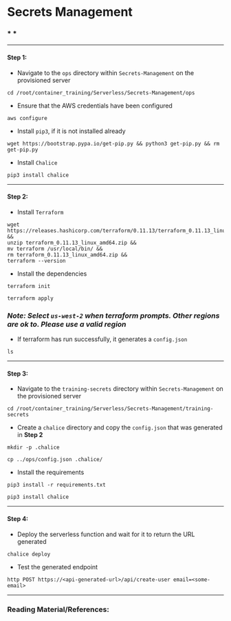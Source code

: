 # **Secrets Management**


### *  *

-------

#### Step 1:

* Navigate to the `ops` directory within `Secrets-Management` on the provisioned server

```commandline
cd /root/container_training/Serverless/Secrets-Management/ops
```

* Ensure that the AWS credentials have been configured

```commandline
aws configure
```

* Install `pip3`, if it is not installed already

```commandline
wget https://bootstrap.pypa.io/get-pip.py && python3 get-pip.py && rm get-pip.py
```

* Install `Chalice`

```commandline
pip3 install chalice
```

-------

#### Step 2:

* Install `Terraform`

```commandline
wget https://releases.hashicorp.com/terraform/0.11.13/terraform_0.11.13_linux_amd64.zip &&
unzip terraform_0.11.13_linux_amd64.zip &&
mv terraform /usr/local/bin/ &&
rm terraform_0.11.13_linux_amd64.zip &&
terraform --version
```

* Install the dependencies

```commandline
terraform init

terraform apply
```

### *Note: Select `us-west-2` when terraform prompts. Other regions are ok to. Please use a valid region*


* If terraform has run successfully, it generates a `config.json`

```commandline
ls
```

-------

#### Step 3:

* Navigate to the `training-secrets` directory within `Secrets-Management` on the provisioned server

```commandline
cd /root/container_training/Serverless/Secrets-Management/training-secrets
```

* Create a `chalice` directory and copy the `config.json` that was generated in **Step 2**

```commandline
mkdir -p .chalice

cp ../ops/config.json .chalice/
```

* Install the requirements

```commandline
pip3 install -r requirements.txt

pip3 install chalice
```

-------

#### Step 4:

* Deploy the serverless function and wait for it to return the URL generated

```commandline
chalice deploy
```

* Test the generated endpoint

```commandline
http POST https://<api-generated-url>/api/create-user email=<some-email>
```

-------

### Reading Material/References:
